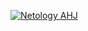 [![Netology AHJ](https://github.com/TatianaLevoshko/env/actions/workflows/web.yml/badge.svg)](https://github.com/TatianaLevoshko/env/actions/workflows/web.yml)
 
 
